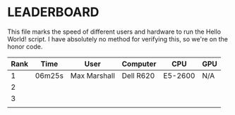 # LEADERBOARD

This file marks the speed of different users and hardware to run the Hello World! script. I have absolutely no method for verifying this, so we're on the honor code.

| Rank | Time | User | Computer | CPU | GPU |
| ---- | ---- | ---- | -------- | --- | --- |
| 1 | 06m25s | Max Marshall | Dell R620 | E5-2600 | N/A |
| 2 |  |  |  |  |  |
| 3 |  |  |  |  |  |
|  |  |  |  |  |  |
